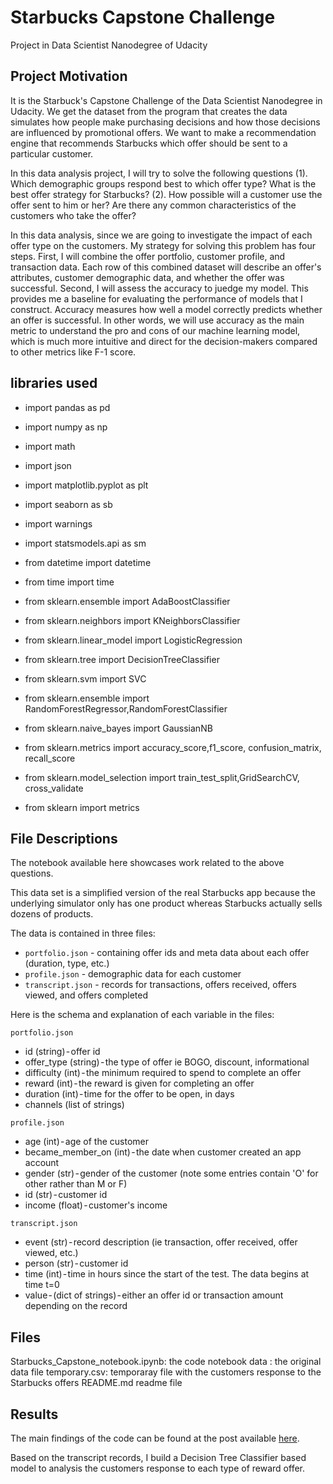 # Starbucks Capstone Challenge
Project in Data Scientist Nanodegree of Udacity


## Project Motivation<a name="motivation"></a>

It is the Starbuck's Capstone Challenge of the Data Scientist Nanodegree in Udacity. We get the dataset from the program that creates the data simulates how people make purchasing decisions and how those decisions are influenced by promotional offers. We want to make a recommendation engine that recommends Starbucks which offer should be sent to a particular customer.

In this data analysis project, I will try to solve the following questions
(1). Which demographic groups respond best to which offer type? What is the best offer strategy for Starbucks?
(2). How possible will a customer use the offer sent to him or her? Are there any common characteristics of the customers who take the offer?

In this data analysis, since we are going to investigate the impact of each offer type on the customers. My strategy for solving this problem has four steps. First, I will combine the offer portfolio, customer profile, and transaction data. Each row of this combined dataset will describe an offer's attributes, customer demographic data, and whether the offer was successful. Second, I will assess the accuracy to juedge my model. This provides me a baseline for evaluating the performance of models that I construct. Accuracy measures how well a model correctly predicts whether an offer is successful. In other words, we will use accuracy as the main metric to understand the pro and cons of our machine learning model, which is much more intuitive and direct for the decision-makers compared to other metrics like F-1 score.

## libraries used 

- import pandas as pd
- import numpy as np
- import math
- import json
- import matplotlib.pyplot as plt
- import seaborn as sb 
- import warnings
- import statsmodels.api as sm
- from datetime import datetime
- from time import time

- from sklearn.ensemble import AdaBoostClassifier
- from sklearn.neighbors import KNeighborsClassifier
- from sklearn.linear_model import LogisticRegression
- from sklearn.tree import DecisionTreeClassifier
- from sklearn.svm import SVC
- from sklearn.ensemble import RandomForestRegressor,RandomForestClassifier
- from sklearn.naive_bayes import GaussianNB
- from sklearn.metrics import accuracy_score,f1_score, confusion_matrix, recall_score
- from sklearn.model_selection import train_test_split,GridSearchCV, cross_validate
- from sklearn import metrics


## File Descriptions <a name="files"></a>

The notebook available here showcases work related to the above questions.  

This data set is a simplified version of the real Starbucks app because the underlying simulator only has one product whereas Starbucks actually sells dozens of products.

The data is contained in three files:
- `portfolio.json` - containing offer ids and meta data about each offer (duration, type, etc.)
- `profile.json` - demographic data for each customer
- `transcript.json` - records for transactions, offers received, offers viewed, and offers completed

Here is the schema and explanation of each variable in the files:

`portfolio.json`
- id (string) - offer id
- offer_type (string) - the type of offer ie BOGO, discount, informational
- difficulty (int) - the minimum required to spend to complete an offer
- reward (int) - the reward is given for completing an offer
- duration (int) - time for the offer to be open, in days
- channels (list of strings)

`profile.json`
- age (int) - age of the customer
- became_member_on (int) - the date when customer created an app account
- gender (str) - gender of the customer (note some entries contain 'O' for other rather than M or F)
- id (str) - customer id
- income (float) - customer's income

`transcript.json`
- event (str) - record description (ie transaction, offer received, offer viewed, etc.)
- person (str) - customer id
- time (int) - time in hours since the start of the test. The data begins at time t=0
- value - (dict of strings) - either an offer id or transaction amount depending on the record


## Files
Starbucks_Capstone_notebook.ipynb: the code notebook
data : the original data file 
temporary.csv: temporaray file with the customers response to the Starbucks offers 
README.md readme file

## Results<a name="results"></a>

The main findings of the code can be found at the post available [here](https://medium.com/@yuanjin0318/starbucks-rewards-offer-analysis-b2895898a99c).

Based on the transcript records, I build a Decision Tree Classifier based model to analysis the customers response to each type of reward offer. 



